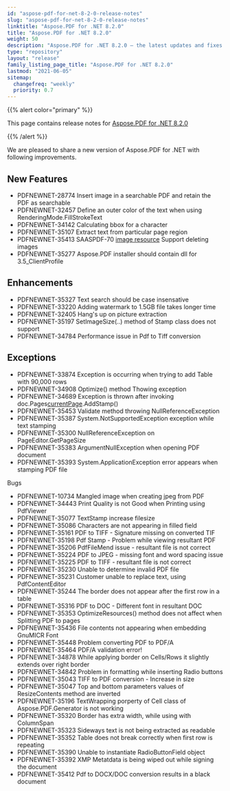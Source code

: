 ```yaml
---
id: "aspose-pdf-for-net-8-2-0-release-notes"
slug: "aspose-pdf-for-net-8-2-0-release-notes"
linktitle: "Aspose.PDF for .NET 8.2.0"
title: "Aspose.PDF for .NET 8.2.0"
weight: 50
description: "Aspose.PDF for .NET 8.2.0 – the latest updates and fixes."
type: "repository"
layout: "release"
family_listing_page_title: "Aspose.PDF for .NET 8.2.0"
lastmod: "2021-06-05"
sitemap:
  changefreq: "weekly"
  priority: 0.7
---
```


{{% alert color="primary" %}}

This page contains release notes for [Aspose.PDF for .NET 8.2.0](https://releases.aspose.com/pdf/net/new-releases/aspose.pdf-for-.net-8.2.0/)

{{% /alert %}}

We are pleased to share a new version of Aspose.PDF for .NET with following improvements.
## **New Features**
- PDFNEWNET-28774 Insert image in a searchable PDF and retain the PDF as searchable
- PDFNEWNET-32457 Define an outer color of the text when using RenderingMode.FillStrokeText
- PDFNEWNET-34142 Calculating bbox for a character
- PDFNEWNET-35107 Extract text from particular page region
- PDFNEWNET-35413 SAASPDF-70 [image resource](/pages/createpage.action?spaceKey=pdfnet&title=image+resource&linkCreation=true&fromPageId=7120597) Support deleting images
- PDFNEWNET-35277 Aspose.PDF installer should contain dll for 3.5_ClientProfile
## **Enhancements**
- PDFNEWNET-35327 Text search should be case insensative
- PDFNEWNET-33220 Adding watermark to 1.5GB file takes longer time
- PDFNEWNET-32405 Hang's up on picture extraction
- PDFNEWNET-35197 SetImageSize(..) method of Stamp class does not support
- PDFNEWNET-34784 Performance issue in Pdf to Tiff conversion
## **Exceptions**
- PDFNEWNET-33874 Exception is occurring when trying to add Table with 90,000 rows
- PDFNEWNET-34908 Optimize() method Thowing exception
- PDFNEWNET-34689 Exception is thrown after invoking doc.Pages[currentPage](/pages/createpage.action?spaceKey=pdfnet&title=currentPage&linkCreation=true&fromPageId=7120597).AddStamp()
- PDFNEWNET-35453 Validate method throwing NullReferenceException
- PDFNEWNET-35387 System.NotSupportedException exception while text stamping
- PDFNEWNET-35300 NullReferenceException on PageEditor.GetPageSize
- PDFNEWNET-35383 ArgumentNullException when opening PDF document
- PDFNEWNET-35393 System.ApplicationException error appears when stamping PDF file

Bugs

- PDFNEWNET-10734 Mangled image when creating jpeg from PDF
- PDFNEWNET-34443 Print Quality is not Good when Printing using PdfViewer
- PDFNEWNET-35077 TextStamp increase filesize
- PDFNEWNET-35086 Characters are not appearing in filled field
- PDFNEWNET-35161 PDF to TIFF - Signature missing on converted TIF
- PDFNEWNET-35198 Pdf Stamp - Problem while viewing resultant PDF
- PDFNEWNET-35206 PdfFileMend issue - resultant file is not correct
- PDFNEWNET-35224 PDF to JPEG - missing font and word spacing issue
- PDFNEWNET-35225 PDF to TIFF - resultant file is not correct
- PDFNEWNET-35230 Unable to determine invalid PDF file
- PDFNEWNET-35231 Customer unable to replace text, using PdfContentEditor
- PDFNEWNET-35244 The border does not appear after the first row in a table
- PDFNEWNET-35316 PDF to DOC - Different font in resultant DOC
- PDFNEWNET-35353 OptimizeResources() method does not affect when Splitting PDF to pages
- PDFNEWNET-35436 File contents not appearing when embedding GnuMICR Font
- PDFNEWNET-35448 Problem converting PDF to PDF/A
- PDFNEWNET-35464 PDF/A validation error!
- PDFNEWNET-34878 While applying border on Cells/Rows it slightly extends over right border
- PDFNEWNET-34842 Problem in formatting while inserting Radio buttons
- PDFNEWNET-35043 TIFF to PDF conversion - Increase in size
- PDFNEWNET-35047 Top and bottom parameters values of ResizeContents method are inverted
- PDFNEWNET-35196 TextWrapping porperty of Cell class of Aspose.PDF.Generator is not working
- PDFNEWNET-35320 Border has extra width, while using with ColumnSpan
- PDFNEWNET-35323 Sideways text is not being extracted as readable
- PDFNEWNET-35352 Table does not break correctly when first row is repeating
- PDFNEWNET-35390 Unable to instantiate RadioButtonField object
- PDFNEWNET-35392 XMP Metatdata is being wiped out while signing the document
- PDFNEWNET-35412 Pdf to DOCX/DOC conversion results in a black document
